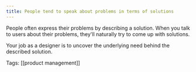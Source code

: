 ```yaml
---
title: People tend to speak about problems in terms of solutions
---
```


People often express their problems by describing a solution.
When you talk to users about their problems, they'll naturally try to come up with solutions.

Your job as a designer is to uncover the underlying need behind the described solution.

Tags: [[product management]]
